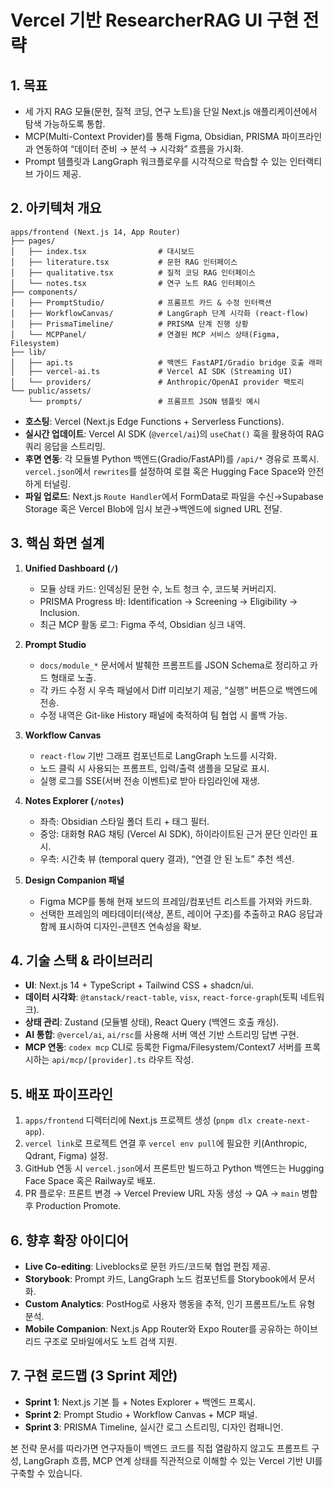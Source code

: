 # Vercel 기반 ResearcherRAG UI 구현 전략

## 1. 목표
- 세 가지 RAG 모듈(문헌, 질적 코딩, 연구 노트)을 단일 Next.js 애플리케이션에서 탐색 가능하도록 통합.
- MCP(Multi-Context Provider)를 통해 Figma, Obsidian, PRISMA 파이프라인과 연동하여 “데이터 준비 → 분석 → 시각화” 흐름을 가시화.
- Prompt 템플릿과 LangGraph 워크플로우를 시각적으로 학습할 수 있는 인터랙티브 가이드 제공.

## 2. 아키텍처 개요
```
apps/frontend (Next.js 14, App Router)
├── pages/
│   ├── index.tsx                # 대시보드
│   ├── literature.tsx           # 문헌 RAG 인터페이스
│   ├── qualitative.tsx          # 질적 코딩 RAG 인터페이스
│   └── notes.tsx                # 연구 노트 RAG 인터페이스
├── components/
│   ├── PromptStudio/            # 프롬프트 카드 & 수정 인터랙션
│   ├── WorkflowCanvas/          # LangGraph 단계 시각화 (react-flow)
│   ├── PrismaTimeline/          # PRISMA 단계 진행 상황
│   └── MCPPanel/                # 연결된 MCP 서비스 상태(Figma, Filesystem)
├── lib/
│   ├── api.ts                   # 백엔드 FastAPI/Gradio bridge 호출 래퍼
│   ├── vercel-ai.ts             # Vercel AI SDK (Streaming UI)
│   └── providers/               # Anthropic/OpenAI provider 팩토리
└── public/assets/
    └── prompts/                 # 프롬프트 JSON 템플릿 예시
```

- **호스팅**: Vercel (Next.js Edge Functions + Serverless Functions).
- **실시간 업데이트**: Vercel AI SDK (`@vercel/ai`)의 `useChat()` 훅을 활용하여 RAG 쿼리 응답을 스트리밍.
- **후면 연동**: 각 모듈별 Python 백엔드(Gradio/FastAPI)를 `/api/*` 경유로 프록시. `vercel.json`에서 `rewrites`를 설정하여 로컬 혹은 Hugging Face Space와 안전하게 터널링.
- **파일 업로드**: Next.js `Route Handler`에서 FormData로 파일을 수신→Supabase Storage 혹은 Vercel Blob에 임시 보관→백엔드에 signed URL 전달.

## 3. 핵심 화면 설계
1. **Unified Dashboard (`/`)**
   - 모듈 상태 카드: 인덱싱된 문헌 수, 노트 청크 수, 코드북 커버리지.
   - PRISMA Progress 바: Identification → Screening → Eligibility → Inclusion.
   - 최근 MCP 활동 로그: Figma 주석, Obsidian 싱크 내역.

2. **Prompt Studio**
   - `docs/module_*` 문서에서 발췌한 프롬프트를 JSON Schema로 정리하고 카드 형태로 노출.
   - 각 카드 수정 시 우측 패널에서 Diff 미리보기 제공, “실행” 버튼으로 백엔드에 전송.
   - 수정 내역은 Git-like History 패널에 축적하여 팀 협업 시 롤백 가능.

3. **Workflow Canvas**
   - `react-flow` 기반 그래프 컴포넌트로 LangGraph 노드를 시각화.
   - 노드 클릭 시 사용되는 프롬프트, 입력/출력 샘플을 모달로 표시.
   - 실행 로그를 SSE(서버 전송 이벤트)로 받아 타임라인에 재생.

4. **Notes Explorer (`/notes`)**
   - 좌측: Obsidian 스타일 폴더 트리 + 태그 필터.
   - 중앙: 대화형 RAG 채팅 (Vercel AI SDK), 하이라이트된 근거 문단 인라인 표시.
   - 우측: 시간축 뷰 (temporal query 결과), “연결 안 된 노트” 추천 섹션.

5. **Design Companion 패널**
   - Figma MCP를 통해 현재 보드의 프레임/컴포넌트 리스트를 가져와 카드화.
   - 선택한 프레임의 메타데이터(색상, 폰트, 레이어 구조)를 추출하고 RAG 응답과 함께 표시하여 디자인-콘텐츠 연속성을 확보.

## 4. 기술 스택 & 라이브러리
- **UI**: Next.js 14 + TypeScript + Tailwind CSS + shadcn/ui.
- **데이터 시각화**: `@tanstack/react-table`, `visx`, `react-force-graph`(토픽 네트워크).
- **상태 관리**: Zustand (모듈별 상태), React Query (백엔드 호출 캐싱).
- **AI 통합**: `@vercel/ai`, `ai/rsc`를 사용해 서버 액션 기반 스트리밍 답변 구현.
- **MCP 연동**: `codex mcp` CLI로 등록한 Figma/Filesystem/Context7 서버를 프록시하는 `api/mcp/[provider].ts` 라우트 작성.

## 5. 배포 파이프라인
1. `apps/frontend` 디렉터리에 Next.js 프로젝트 생성 (`pnpm dlx create-next-app`).
2. `vercel link`로 프로젝트 연결 후 `vercel env pull`에 필요한 키(Anthropic, Qdrant, Figma) 설정.
3. GitHub 연동 시 `vercel.json`에서 프론트만 빌드하고 Python 백엔드는 Hugging Face Space 혹은 Railway로 배포.
4. PR 플로우: 프론트 변경 → Vercel Preview URL 자동 생성 → QA → `main` 병합 후 Production Promote.

## 6. 향후 확장 아이디어
- **Live Co-editing**: Liveblocks로 문헌 카드/코드북 협업 편집 제공.
- **Storybook**: Prompt 카드, LangGraph 노드 컴포넌트를 Storybook에서 문서화.
- **Custom Analytics**: PostHog로 사용자 행동을 추적, 인기 프롬프트/노트 유형 분석.
- **Mobile Companion**: Next.js App Router와 Expo Router를 공유하는 하이브리드 구조로 모바일에서도 노트 검색 지원.

## 7. 구현 로드맵 (3 Sprint 제안)
- **Sprint 1**: Next.js 기본 틀 + Notes Explorer + 백엔드 프록시.
- **Sprint 2**: Prompt Studio + Workflow Canvas + MCP 패널.
- **Sprint 3**: PRISMA Timeline, 실시간 로그 스트리밍, 디자인 컴패니언.

본 전략 문서를 따라가면 연구자들이 백엔드 코드를 직접 열람하지 않고도 프롬프트 구성, LangGraph 흐름, MCP 연계 상태를 직관적으로 이해할 수 있는 Vercel 기반 UI를 구축할 수 있습니다.
